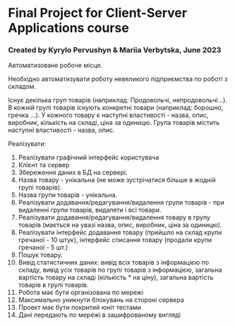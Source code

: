 # Final Project for Client-Server Applications course
### Created by Kyrylo Pervushyn & Mariia Verbytska, June 2023

Автоматизоване робоче місце.

Необхідно автоматизувати роботу невеликого підприємства по роботі з складом.

Існує декілька груп товарів (наприклад: Продовольчі, непродовольчі...). В кожній групі товарів існують конкретні товари (наприклад: борошно, гречка ...). У кожного товару є наступні властивості - назва, опис, виробник, кількість на складі, ціна за одиницю. Група товарів містить наступні властивості - назва, опис.

Реалізувати:

1. Реалізувати графічний інтерфейс користувача
2. Клієнт та сервер
3. Збереження даних в БД на сервері.
4. Назва товару - унікальна (не може зустрічатися більше в жодній групі товарів).
5. Назва групи товарів - унікальна.
6. Реалізувати додавання/редагування/видалення групи товарів - при видаленні групи товарів, видаляти і всі товари.
7. Реалізувати додавання/редагування/видалення товару в групу товарів (мається на увазі назва, опис, виробник, ціна за одиницю).
8. Реалізувати інтерфейс додавання товару (прийшло на склад крупи гречаної - 10 штук), інтерфейс списання товару (продали крупи гречаної - 5 шт.)
9. Пошук товару.
10. Вивід статистичних даних: вивід всіх товарів з інформацією по складу, вивід усіх товарів по групі товарів з інформацією, загальна вартість товару на складі (кількість * на ціну), загальна вартість товарів в групі товарів.
11. Робота має бути організована по мережі
12. Максимально уникнути блокувань на стороні сервера
13. Проект має бути покритий юніт тестами
14. Дані передають по мережі в зашифрованому вигляді
